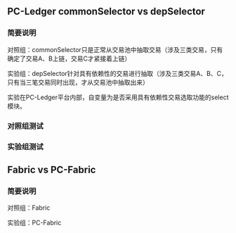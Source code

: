 ## PC-Ledger commonSelector vs depSelector

### 简要说明

对照组：commonSelector只是正常从交易池中抽取交易（涉及三类交易，只有确定了交易A、B上链，交易C才紧接着上链）

实验组：depSelector针对具有依赖性的交易进行抽取（涉及三类交易A、B、C，只有当三笔交易同时出现，才从交易池中抽取出来）

实验在PC-Ledger平台内部，自变量为是否采用具有依赖性交易选取功能的select模块。

### 对照组测试





### 实验组测试



## Fabric vs PC-Fabric

### 简要说明

对照组：Fabric

实验组：PC-Fabric